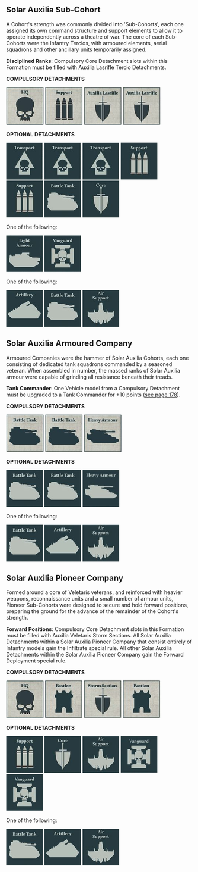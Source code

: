 ## Solar Auxilia Sub-Cohort

A Cohort's strength was commonly divided into 'Sub-Cohorts', each one assigned its own command structure and support elements to allow it to operate independently across a theatre of war. The core of each Sub- Cohorts were the Infantry Tercios, with armoured elements, aerial squadrons and other ancillary units temporarily assigned.

**Disciplined Ranks**: Compulsory Core Detachment slots within this Formation must be filled with Auxilia Lasrifle Tercio Detachments.

**COMPULSORY DETACHMENTS** 

[![](../media/the_solar_auxilia/compulsory_hq.jpg)](../detachments/#hq-detachments) [![](../media/the_solar_auxilia/compulsory_support.jpg)](../detachments/#support-detachments) ![](../media/the_solar_auxilia/compulsory_auxilia_lasrifle.jpg) ![](../media/the_solar_auxilia/compulsory_auxilia_lasrifle.jpg) 

**OPTIONAL DETACHMENTS**

[![](../media/the_solar_auxilia/optional_transport.jpg)](../detachments/#transport-detachments) [![](../media/the_solar_auxilia/optional_transport.jpg)](../detachments/#transport-detachments) [![](../media/the_solar_auxilia/optional_transport.jpg)](../detachments/#transport-detachments) [![](../media/the_solar_auxilia/optional_support.jpg)](../detachments/#support-detachments) [![](../media/the_solar_auxilia/optional_support.jpg)](../detachments/#support-detachments) [![](../media/the_solar_auxilia/optional_battle_tank.jpg)](../detachments/#battle-tank-detachments) [![](../media/the_solar_auxilia/optional_core.jpg)](../detachments/#core-detachments) 

One of the following:

![](../media/the_solar_auxilia/optional_light_armour.jpg) [![](../media/the_solar_auxilia/optional_vanguard.jpg)](../detachments/#vanguard-detachments)

One of the following:

![](../media/the_solar_auxilia/optional_artillery.jpg) [![](../media/the_solar_auxilia/optional_battle_tank.jpg)](../detachments/#battle-tank-detachments) [![](../media/the_solar_auxilia/optional_air_support.jpg)](../detachments/#air-support-detachments) 

## Solar Auxilia Armoured Company

Armoured Companies were the hammer of Solar Auxilia Cohorts, each one consisting of dedicated tank squadrons commanded by a seasoned veteran. When assembled in number, the massed ranks of Solar Auxilia armour were capable of grinding all resistance beneath their treads.

**Tank Commander**: One Vehicle model from a Compulsory Detachment must be upgraded to a Tank Commander for +10 points ([see page 178](../../the_solar_auxilia/#tank-commander)).

**COMPULSORY DETACHMENTS** 

[![](../media/the_solar_auxilia/compulsory_battle_tank.jpg)](../detachments/#battle-tank-detachments) [![](../media/the_solar_auxilia/compulsory_battle_tank.jpg)](../detachments/#battle-tank-detachments) [![](../media/the_solar_auxilia/compulsory_heavy_armour.jpg)](../detachments/#heavy-armour-detachments) 

**OPTIONAL DETACHMENTS**

[![](../media/the_solar_auxilia/optional_battle_tank.jpg)](../detachments/#battle-tank-detachments) [![](../media/the_solar_auxilia/optional_battle_tank.jpg)](../detachments/#battle-tank-detachments) [![](../media/the_solar_auxilia/optional_heavy_armour.jpg)](../detachments/#heavy-armour-detachments) 

One of the following:

[![](../media/the_solar_auxilia/optional_battle_tank.jpg)](../detachments/#battle-tank-detachments) ![](../media/the_solar_auxilia/optional_artillery.jpg) [![](../media/the_solar_auxilia/optional_air_support.jpg)](../detachments/#air-support-detachments) 

## Solar Auxilia Pioneer Company

Formed around a core of Veletaris veterans, and reinforced with heavier weapons, reconnaissance units and a small number of armour units, Pioneer Sub-Cohorts were designed to secure and hold forward positions, preparing the ground for the advance of the remainder of the Cohort's strength.

**Forward Positions**: Compulsory Core Detachment slots in this Formation must be filled with Auxilia Veletaris Storm Sections. All Solar Auxilia Detachments within a Solar Auxilia Pioneer Company that consist entirely of Infantry models gain the Infiltrate special rule. All other Solar Auxilia Detachments within the Solar Auxilia Pioneer Company gain the Forward Deployment special rule.

**COMPULSORY DETACHMENTS** 

[![](../media/the_solar_auxilia/compulsory_hq.jpg)](../detachments/#hq-detachments) [![](../media/the_solar_auxilia/compulsory_bastion.jpg)](../detachments/#bastion-detachments) ![](../media/the_solar_auxilia/compulsory_storm_section.jpg) [![](../media/the_solar_auxilia/compulsory_bastion.jpg)](../detachments/#bastion-detachments) 

**OPTIONAL DETACHMENTS**

[![](../media/the_solar_auxilia/optional_support.jpg)](../detachments/#support-detachments) [![](../media/the_solar_auxilia/optional_core.jpg)](../detachments/#core-detachments) [![](../media/the_solar_auxilia/optional_air_support.jpg)](../detachments/#air-support-detachments) [![](../media/the_solar_auxilia/optional_vanguard.jpg)](../detachments/#vanguard-detachments) [![](../media/the_solar_auxilia/optional_vanguard.jpg)](../detachments/#vanguard-detachments) 

One of the following:

[![](../media/the_solar_auxilia/optional_battle_tank.jpg)](../detachments/#battle-tank-detachments) ![](../media/the_solar_auxilia/optional_artillery.jpg) [![](../media/the_solar_auxilia/optional_air_support.jpg)](../detachments/#air-support-detachments) 


